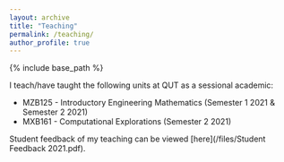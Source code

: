 ```yaml
---
layout: archive
title: "Teaching"
permalink: /teaching/
author_profile: true
---
```


{% include base_path %}


<!-- ## Teaching -->

I teach/have taught the following units at QUT as a sessional academic:
* MZB125 - Introductory Engineering Mathematics (Semester 1 2021 & Semester 2 2021)
* MXB161 - Computational Explorations (Semester 2 2021)

Student feedback of my teaching can be viewed [here](/files/Student Feedback 2021.pdf).


